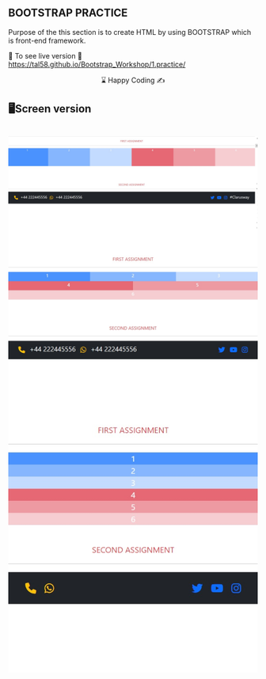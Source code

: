 ## BOOTSTRAP PRACTICE

Purpose of the this section is to create HTML by using BOOTSTRAP which is front-end framework.

🔗 To see live version 🎯https://tal58.github.io/Bootstrap_Workshop/1.practice/

<center> ⌛ Happy Coding  ✍ </center>

## 🖥️Screen version
<br>
<img src="./large.jpg" align="left" alt="desktop_version">
<img src="./medium.jpg" align="left" alt="desktop_version">
<img src="./small.jpg" align="left" alt="desktop_version">



